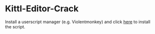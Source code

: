 # Kittl-Editor-Crack

Install a userscript manager (e.g. Violentmonkey) and click [here](https://github.com/danthekidd/Kittl-Editor-Crack/raw/refs/heads/main/Kittl%20Editor%20Expert%20Spoofer.user.js) to install the script.
